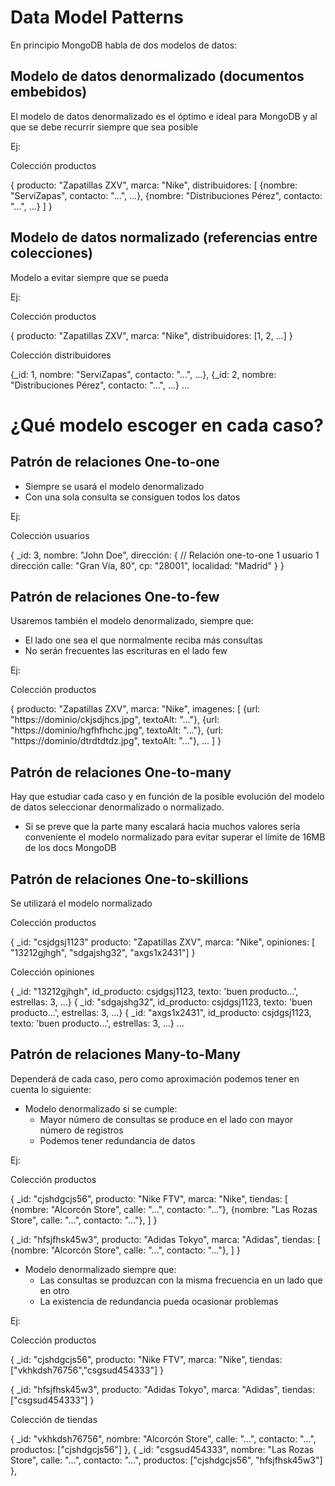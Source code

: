 # Data Model Patterns

En principio MongoDB habla de dos modelos de datos:

## Modelo de datos denormalizado (documentos embebidos)

El modelo de datos denormalizado es el óptimo e ideal para MongoDB y al que se debe
recurrir siempre que sea posible

Ej:

Colección productos

{
    producto: "Zapatillas ZXV",
    marca: "Nike",
    distribuidores: [
        {nombre: "ServiZapas", contacto: "...", ...},
        {nombre: "Distribuciones Pérez", contacto: "...", ...}
    ]
}

## Modelo de datos normalizado (referencias entre colecciones)

Modelo a evitar siempre que se pueda

Ej:

Colección productos

{
    producto: "Zapatillas ZXV",
    marca: "Nike",
    distribuidores: [1, 2, ...]
}

Colección distribuidores

{_id: 1, nombre: "ServiZapas", contacto: "...", ...},
{_id: 2, nombre: "Distribuciones Pérez", contacto: "...", ...}
...

# ¿Qué modelo escoger en cada caso?

## Patrón de relaciones One-to-one

- Siempre se usará el modelo denormalizado
- Con una sola consulta se consiguen todos los datos

Ej:

Colección usuarios

{
    _id: 3,
    nombre: "John Doe",
    dirección: {  // Relación one-to-one 1 usuario 1 dirección
        calle: "Gran Vía, 80",
        cp: "28001",
        localidad: "Madrid"
    }
}

## Patrón de relaciones One-to-few

Usaremos también el modelo denormalizado, siempre que:
- El lado one sea el que normalmente reciba más consultas
- No serán frecuentes las escrituras en el lado few


Ej:

Colección productos

{
    producto: "Zapatillas ZXV",
    marca: "Nike",
    imagenes: [
        {url: "https://dominio/ckjsdjhcs.jpg", textoAlt: "..."},
        {url: "https://dominio/hgfhfhchc.jpg", textoAlt: "..."},
        {url: "https://dominio/dtrdtdtdz.jpg", textoAlt: "..."},
        ...
    ]
}

## Patrón de relaciones One-to-many

Hay que estudiar cada caso y en función de la posible evolución del modelo
de datos seleccionar denormalizado o normalizado.

- Si se preve que la parte many escalará hacia muchos valores sería conveniente
el modelo normalizado para evitar superar el límite de 16MB de los docs MongoDB

## Patrón de relaciones One-to-skillions

Se utilizará el modelo normalizado

Colección productos

{
    _id: "csjdgsj1123"
    producto: "Zapatillas ZXV",
    marca: "Nike",
    opiniones: [ "13212gjhgh", "sdgajshg32", "axgs1x2431"]
}

Colección opiniones

{ _id: "13212gjhgh", id_producto: csjdgsj1123, texto: 'buen producto...', estrellas: 3, ...}
{ _id: "sdgajshg32", id_producto: csjdgsj1123, texto: 'buen producto...', estrellas: 3, ...}
{ _id: "axgs1x2431", id_producto: csjdgsj1123, texto: 'buen producto...', estrellas: 3, ...}
...

## Patrón de relaciones Many-to-Many

Dependerá de cada caso, pero como aproximación podemos tener en cuenta lo siguiente:

- Modelo denormalizado si se cumple:
    - Mayor número de consultas se produce en el lado con mayor número de registros
    - Podemos tener redundancia de datos

Ej:

Colección productos

{
    _id: "cjshdgcjs56",
    producto: "Nike FTV",
    marca: "Nike",
    tiendas: [
        {nombre: "Alcorcón Store", calle: "...", contacto: "..."},
        {nombre: "Las Rozas Store", calle: "...", contacto: "..."},
    ]
}

{
    _id: "hfsjfhsk45w3",
    producto: "Adidas Tokyo",
    marca: "Adidas",
    tiendas: [
        {nombre: "Alcorcón Store", calle: "...", contacto: "..."},
    ]
}

- Modelo denormalizado siempre que:
    - Las consultas se produzcan con la misma frecuencia en un lado que en otro
    - La existencia de redundancia pueda ocasionar problemas

Ej:

Colección productos

{
    _id: "cjshdgcjs56",
    producto: "Nike FTV",
    marca: "Nike",
    tiendas: ["vkhkdsh76756","csgsud454333"]
}

{
    _id: "hfsjfhsk45w3",
    producto: "Adidas Tokyo",
    marca: "Adidas",
    tiendas: ["csgsud454333"]
}

Colección de tiendas

{
    _id: "vkhkdsh76756", 
    nombre: "Alcorcón Store", 
    calle: "...", 
    contacto: "...", 
    productos: ["cjshdgcjs56"]
},
{
    _id: "csgsud454333", 
    nombre: "Las Rozas Store", 
    calle: "...", 
    contacto: "...", 
    productos: ["cjshdgcjs56", "hfsjfhsk45w3"]
},
